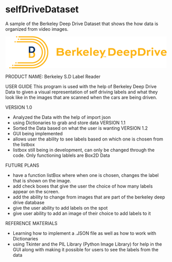 # selfDriveDataset
A sample of the Berkeley Deep Drive Dataset that shows the how data is organized from video images.

![Berkeley Logo](logo-v2.png)

PRODUCT NAME: Berkeley S.D Label Reader

USER GUIDE
This program is used with the help of Berkeley Deep Drive Data to given a visual representation of self driving labels and what they look
like in the images that are scanned when the cars are being driven.

VERSION 1.0
- Analyzed the Data with the help of import json
- using Dictionaries to grab and store data
VERSION 1.1
- Sorted the Data based on what the user is wanting
VERSION 1.2
- GUI being implemented
- allows user the ability to see labels based on which one is chosen from the listbox
- listbox still being in development, can only be changed through the code. Only functioning lablels are Box2D Data 

FUTURE PLANS
- have a function listBox where when one is chosen, changes the label that is shown on the image.
- add check boxes that give the user the choice of how many labels appear on the screen.
- add the ability to change from images that are part of the berkeley deep drive database
- give the user ability to add labels on the spot
- give user ability to add an image of their choice to add labels to it

REFERENCE MATERIALS
- Learning how to implement a .JSON file as well as how to work with Dictionaries
- using Tkinter and the PIL Library (Python Image Library) for help in the GUI
	along with making it possible for users to see the labels from the data

